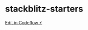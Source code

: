 # stackblitz-starters

[Edit in Codeflow ⚡️](https://stackblitz.com/~/github.com/HugoAB/stackblitz-starters)